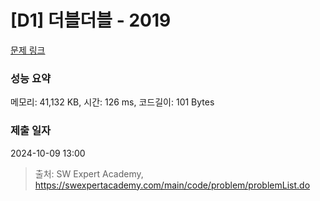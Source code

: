 # [D1] 더블더블 - 2019 

[문제 링크](https://swexpertacademy.com/main/code/problem/problemDetail.do?contestProbId=AV5QDEX6AqwDFAUq) 

### 성능 요약

메모리: 41,132 KB, 시간: 126 ms, 코드길이: 101 Bytes

### 제출 일자

2024-10-09 13:00



> 출처: SW Expert Academy, https://swexpertacademy.com/main/code/problem/problemList.do
